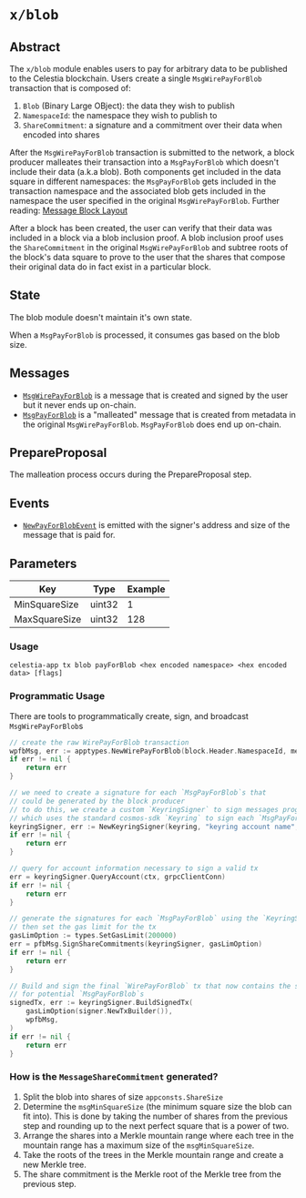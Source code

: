 # `x/blob`

## Abstract

The `x/blob` module enables users to pay for arbitrary data to be published to the Celestia blockchain. Users create a single `MsgWirePayForBlob` transaction that is composed of:

1. `Blob` (Binary Large OBject): the data they wish to publish
2. `NamespaceId`: the namespace they wish to publish to
3. `ShareCommitment`: a signature and a commitment over their data when encoded into shares

After the `MsgWirePayForBlob` transaction is submitted to the network, a block producer malleates their transaction into a `MsgPayForBlob` which doesn't include their data (a.k.a blob). Both components get included in the data square in different namespaces: the `MsgPayForBlob` gets included in the transaction namespace and the associated blob gets included in the namespace the user specified in the original `MsgWirePayForBlob`. Further reading: [Message Block Layout](https://github.com/celestiaorg/celestia-specs/blob/master/src/rationale/message_block_layout.md)

After a block has been created, the user can verify that their data was included in a block via a blob inclusion proof. A blob inclusion proof uses the `ShareCommitment` in the original `MsgWirePayForBlob` and subtree roots of the block's data square to prove to the user that the shares that compose their original data do in fact exist in a particular block.

## State

The blob module doesn't maintain it's own state.

When a `MsgPayForBlob` is processed, it consumes gas based on the blob size.

## Messages

- [`MsgWirePayForBlob`](https://github.com/celestiaorg/celestia-app/blob/8b9c4c9d13fe0ccb6ea936cc26dee3f52b6f6129/proto/blob/tx.proto#L17-L19) is a message that is created and signed by the user but it never ends up on-chain.
- [`MsgPayForBlob`](https://github.com/celestiaorg/celestia-app/blob/8b9c4c9d13fe0ccb6ea936cc26dee3f52b6f6129/proto/blob/tx.proto#L39-L44) is a "malleated" message that is created from metadata in the original `MsgWirePayForBlob`. `MsgPayForBlob` does end up on-chain.

## PrepareProposal

The malleation process occurs during the PrepareProposal step.

## Events

- [`NewPayForBlobEvent`](https://github.com/celestiaorg/celestia-app/pull/213/files#diff-1ce55bda42cf160deca2e5ea1f4382b65f3b689c7e00c88085d7ce219e77303dR17-R21) is emitted with the signer's address and size of the message that is paid for.

## Parameters

Key | Type | Example
--- | --- | ---
MinSquareSize | uint32 | 1
MaxSquareSize | uint32 | 128

### Usage

```shell
celestia-app tx blob payForBlob <hex encoded namespace> <hex encoded data> [flags]
```

### Programmatic Usage

There are tools to programmatically create, sign, and broadcast `MsgWirePayForBlob`s

```go
// create the raw WirePayForBlob transaction
wpfbMsg, err := apptypes.NewWirePayForBlob(block.Header.NamespaceId, message, 16, 32, 64, 128)
if err != nil {
    return err
}

// we need to create a signature for each `MsgPayForBlob`s that
// could be generated by the block producer
// to do this, we create a custom `KeyringSigner` to sign messages programmatically
// which uses the standard cosmos-sdk `Keyring` to sign each `MsgPayForBlob`
keyringSigner, err := NewKeyringSigner(keyring, "keyring account name", "chain-id-1")
if err != nil {
    return err
}

// query for account information necessary to sign a valid tx
err = keyringSigner.QueryAccount(ctx, grpcClientConn)
if err != nil {
    return err
}

// generate the signatures for each `MsgPayForBlob` using the `KeyringSigner`,
// then set the gas limit for the tx
gasLimOption := types.SetGasLimit(200000)
err = pfbMsg.SignShareCommitments(keyringSigner, gasLimOption)
if err != nil {
    return err
}

// Build and sign the final `WirePayForBlob` tx that now contains the signatures
// for potential `MsgPayForBlob`s
signedTx, err := keyringSigner.BuildSignedTx(
    gasLimOption(signer.NewTxBuilder()),
    wpfbMsg,
)
if err != nil {
    return err
}
```

<!-- markdownlint-enable MD010 -->

### How is the `MessageShareCommitment` generated?

1. Split the blob into shares of size `appconsts.ShareSize`
1. Determine the `msgMinSquareSize` (the minimum square size the blob can fit into). This is done by taking the number of shares from the previous step and rounding up to the next perfect square that is a power of two.
1. Arrange the shares into a Merkle mountain range where each tree in the mountain range has a maximum size of the `msgMinSquareSize`.
1. Take the roots of the trees in the Merkle mountain range and create a new Merkle tree.
1. The share commitment is the Merkle root of the Merkle tree from the previous step.
